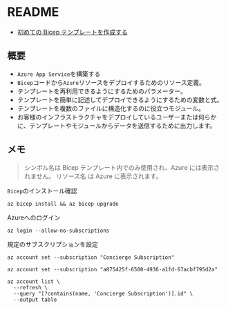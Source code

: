 # README

- [初めての Bicep テンプレートを作成する](https://learn.microsoft.com/ja-jp/training/modules/build-first-bicep-template/)

## 概要

- `Azure App Service`を構築する
- `Bicep`コードから`Azure`リソースをデプロイするためのリソース定義。
- テンプレートを再利用できるようにするためのパラメーター。
- テンプレートを簡単に記述してデプロイできるようにするための変数と式。
- テンプレートを複数のファイルに構造化するのに役立つモジュール。
- お客様のインフラストラクチャをデプロイしているユーザーまたは何らかに、テンプレートやモジュールからデータを送信するために出力します。

## メモ

>シンボル名は Bicep テンプレート内でのみ使用され、Azure には表示されません。 リソース名 は Azure に表示されます。

`Bicep`のインストール確認

```shell
az bicep install && az bicep upgrade
```

Azureへのログイン

```shell
az login --allow-no-subscriptions
```

規定のサブスクリプションを設定

```shell
az account set --subscription "Concierge Subscription"
```

```shell
az account set --subscription "a875425f-6500-4936-a1fd-67acbf795d2a"
```

```shell
az account list \
  --refresh \
  --query "[?contains(name, 'Concierge Subscription')].id" \
  --output table
```
